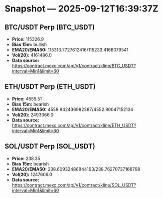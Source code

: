 # Snapshot — 2025-09-12T16:39:37Z

## BTC/USDT Perp (BTC_USDT)
- **Price:** 115326.9
- **Bias 15m:** bullish
- **EMA20/EMA50:** 115313.7727612416/115233.4168079541
- **Vol(20):** 4161486.0
- **Data source:** https://contract.mexc.com/api/v1/contract/kline/BTC_USDT?interval=Min1&limit=60

## ETH/USDT Perp (ETH_USDT)
- **Price:** 4555.51
- **Bias 15m:** bearish
- **EMA20/EMA50:** 4558.942436982387/4552.90047152134
- **Vol(20):** 2493066.0
- **Data source:** https://contract.mexc.com/api/v1/contract/kline/ETH_USDT?interval=Min1&limit=60

## SOL/USDT Perp (SOL_USDT)
- **Price:** 238.35
- **Bias 15m:** bearish
- **EMA20/EMA50:** 238.60932486844163/238.76270737168798
- **Vol(20):** 1247606.0
- **Data source:** https://contract.mexc.com/api/v1/contract/kline/SOL_USDT?interval=Min1&limit=60
